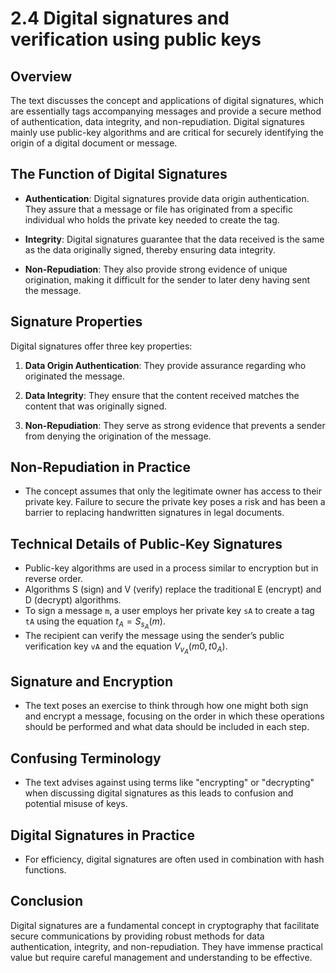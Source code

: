 # 2.4 Digital signatures and verification using public keys

## Overview
The text discusses the concept and applications of digital signatures, which are essentially tags accompanying messages and provide a secure method of authentication, data integrity, and non-repudiation. Digital signatures mainly use public-key algorithms and are critical for securely identifying the origin of a digital document or message.

## The Function of Digital Signatures
- **Authentication**: Digital signatures provide data origin authentication. They assure that a message or file has originated from a specific individual who holds the private key needed to create the tag.

- **Integrity**: Digital signatures guarantee that the data received is the same as the data originally signed, thereby ensuring data integrity.

- **Non-Repudiation**: They also provide strong evidence of unique origination, making it difficult for the sender to later deny having sent the message.

## Signature Properties
Digital signatures offer three key properties:

1. **Data Origin Authentication**: They provide assurance regarding who originated the message.

2. **Data Integrity**: They ensure that the content received matches the content that was originally signed.

3. **Non-Repudiation**: They serve as strong evidence that prevents a sender from denying the origination of the message.

## Non-Repudiation in Practice
- The concept assumes that only the legitimate owner has access to their private key. Failure to secure the private key poses a risk and has been a barrier to replacing handwritten signatures in legal documents.

## Technical Details of Public-Key Signatures
- Public-key algorithms are used in a process similar to encryption but in reverse order.
- Algorithms S (sign) and V (verify) replace the traditional E (encrypt) and D (decrypt) algorithms.
- To sign a message `m`, a user employs her private key `sA` to create a tag `tA` using the equation $t_A = S_{s_A}(m)$.
- The recipient can verify the message using the sender’s public verification key `vA` and the equation $V_{v_A}(m0, t0_A)$.

## Signature and Encryption
- The text poses an exercise to think through how one might both sign and encrypt a message, focusing on the order in which these operations should be performed and what data should be included in each step.

## Confusing Terminology
- The text advises against using terms like "encrypting" or "decrypting" when discussing digital signatures as this leads to confusion and potential misuse of keys.

## Digital Signatures in Practice
- For efficiency, digital signatures are often used in combination with hash functions.

## Conclusion
Digital signatures are a fundamental concept in cryptography that facilitate secure communications by providing robust methods for data authentication, integrity, and non-repudiation. They have immense practical value but require careful management and understanding to be effective.

